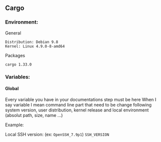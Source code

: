 Cargo
------

### Environment:
General
```
Distribution: Debian 9.8
Kernel: Linux 4.9.0-8-amd64
```

Packages
```
cargo 1.33.0
```

### Variables:
#### Global
Every variable you have in your documentations step must be here
When I say variable I mean command line part that need to be change following
system version, user distribution, kernel release and local environment (absolut path, size, name ...)

Example:

Local SSH version: (ex: `OpenSSH_7.9p1`) 
`SSH_VERSION`
